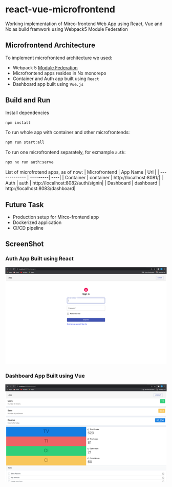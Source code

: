 # react-vue-microfrontend

Working implementation of Mirco-frontend Web App using React, Vue and Nx as build framwork using Webpack5 Module Federation

## Microfrontend Architecture

To implement microfrontend architecture we used:

- Webpack 5 [Module Federation](https://www.digitalonus.com/micro-frontends-module-federation-with-webpack-5/)
- Microfrontend apps resides in Nx monorepo
- Container and Auth app built using `React`
- Dashboard app built using `Vue.js`

## Build and Run

Install dependencies

```bash
npm install
```

To run whole app with container and other microfrontends:

```bash
npm run start:all
```

To run one microfrontend separately, for exmample `auth`:

```bash
npx nx run auth:serve
```

List of microfrotend apps, as of now:
| Microfrontend | App Name | Url |
| ------------- | ---------| ----|
| Container | container | http://localhost:8081/|
| Auth | auth | http://localhost:8082/auth/signin|
| Dashboard | dashboard | http://localhost:8083/dashboard|

## Future Task

- Production setup for Mirco-frontend app
- Dockerized application
- CI/CD pipeline

## ScreenShot

### Auth App Built using React

![Auth App](./screenshot/auth-app.png)

### Dashboard App Built using Vue

![Dashboard App](./screenshot/dashboard-app.png)
